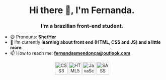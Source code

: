 <h1 align="center">Hi there 👋, I'm Fernanda.</h1>

<h3  align="center">I'm a brazilian front-end student.</h3>

- 😄 Pronouns: <b>She/Her</b>
- 🌱 I’m currently <b>learning about front end (HTML, CSS and JS) and a little more.</b>
- 📫 How to reach me: <b>fernandasmendonca@outlook.com</b>

<p align="center">
  <img src="../master/css.svg" alt="CSS3" width="40" height="40"/>
  <img src="../master/html5.svg" alt="HTML5" width="40" height="40"/>
  <img src="../master/js.svg" alt="JavaScipt" width="40" height="40"/>
  <img src="../master/sass.svg" alt="SASS" width="40" height="40"/>
 </p>



<!--
**FernandaMendonca/FernandaMendonca** is a ✨ _special_ ✨ repository because its `README.md` (this file) appears on your GitHub profile.

Here are some ideas to get you started:

- 🔭 I’m currently working on ...

- 👯 I’m looking to collaborate on ...
- 🤔 I’m looking for help with ...
- 💬 Ask me about ...

- ⚡ Fun fact: ...


-->
